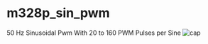 # m328p_sin_pwm
50 Hz Sinusoidal Pwm With 20 to 160 PWM Pulses per Sine 
![cap](https://github.com/geobitus/m328p_sin_pwm/assets/49545535/7a162a78-65d9-44cb-bc16-4100fd2f639a)
